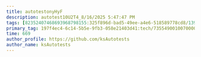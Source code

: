 ```yaml
---
title: autotestonyHyF
description: autotest10U2T4_8/16/2025 5:47:47 PM
tags: [82352407468693968798155:325f896d-bad5-49ee-a4e6-518589778cd8/139269250608756787992873,197f4ec4-6c14-5b5e-9fb3-058e21403d41:tech/73554900100700000996,c1a376dd-ebd0-4787-804e-a23fef23ba06:4625ac99-30b5-4df6-a6c5-f840dd406e80/1bf8f1d5-d54a-41e0-b203-d94deae18a3c]
primary_tag: 197f4ec4-6c14-5b5e-9fb3-058e21403d41:tech/73554900100700000996/67838200100800006287
time: 669
author_profile: https://github.com/ksAutotests
author_name: ksAutotests
---
```

